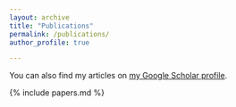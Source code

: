 ```yaml
---
layout: archive
title: "Publications"
permalink: /publications/
author_profile: true

---
```

You can also find my articles on <a href="https://scholar.google.com/citations?user=_Oq_-Z4AAAAJ&hl=en">my Google Scholar profile</a>.

{% include papers.md %}


<!---
#{% include base_path %}
#{% for post in site.pages %}
#{% include archive-single.html %}
#{% endfor %}
-->
